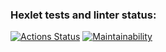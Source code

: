 ### Hexlet tests and linter status:
[![Actions Status](https://github.com/l4ught3r/frontend-project-11/actions/workflows/hexlet-check.yml/badge.svg)](https://github.com/l4ught3r/frontend-project-11/actions)
[![Maintainability](https://api.codeclimate.com/v1/badges/b5da8b98e43eeb665e0c/maintainability)](https://codeclimate.com/github/l4ught3r/frontend-project-11/maintainability)